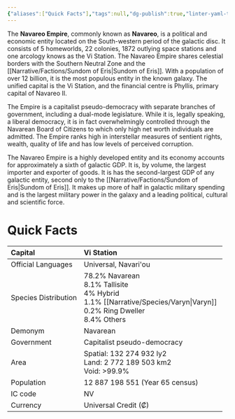 ```yaml
---
{"aliases":["Quick Facts"],"tags":null,"dg-publish":true,"linter-yaml-title-alias":"Quick Facts","permalink":"/narrative/factions/navareo-empire/","dgPassFrontmatter":true}
---
```


The **Navareo Empire**, commonly known as **Navareo**, is a political and economic entity located on the South-western period of the galactic disc. It consists of 5 homeworlds, 22 colonies, 1872 outlying space stations and one arcology knows as the Vi Station. The Navareo Empire shares celestial borders with the Southern Neutral Zone and the [[Narrative/Factions/Sundom of Eris\|Sundom of Eris]]. With a population of over 12 billion, it is the most populous entity in the known galaxy. The unified capital is the Vi Station, and the financial centre is Phyllis, primary capital of Navareo II.

The Empire is a capitalist pseudo-democracy with separate branches of government, including a dual-mode legislature. While it is, legally speaking, a liberal democracy, it is in fact overwhelmingly controlled through the Navarean Board of Citizens to which only high net worth individuals are admitted. The Empire ranks high in interstellar measures of sentient rights, wealth, quality of life and has low levels of perceived corruption.

The Navareo Empire is a highly developed entity and its economy accounts for approximately a sixth of galactic GDP. It is, by volume, the largest importer and exporter of goods. It is has the second-largest GDP of any galactic entity, second only to the [[Narrative/Factions/Sundom of Eris\|Sundom of Eris]]. It makes up more of half in galactic military spending and is the largest military power in the galaxy and a leading political, cultural and scientific force.

# Quick Facts

| Capital              | Vi Station<br>                                                                                                                                                   |
|:---------------------|:-----------------------------------------------------------------------------------------------------------------------------------------------------------------|
| Official Languages   | Universal, Navari'ou                                                                                                                                             |
| Species Distribution | 78.2% Navarean&nbsp;<div>8.1% Tallisite&nbsp;</div><div>4% Hybrid&nbsp;</div><div>1.1% [[Narrative/Species/Varyn\|Varyn]]&nbsp;</div><div>0.2% Ring Dweller&nbsp;</div><div>8.4% Others</div> |
| Demonym              | Navarean                                                                                                                                                         |
| Government           | Capitalist pseudo-democracy                                                                                                                                      |
| Area                 | Spatial: 132 274 932 ly2&nbsp;<div>Land: 2 772 189 503 km2&nbsp;</div><div>Void: &gt;99.9%</div>                                                                 |
| Population           |                                                                                                                                  12 887 198 551 (Year 65 census) |
| IC code              | NV                                                                                                                                                               |
| Currency             | Universal Credit (₡)                                                                                                                                             |  